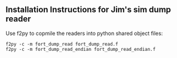 Installation Instructions for Jim's sim dump reader
---------------------------------------------------

Use f2py to copmile the readers into python shared object files:

    f2py -c -m fort_dump_read fort_dump_read.f
    f2py -c -m fort_dump_read_endian fort_dump_read_endian.f
